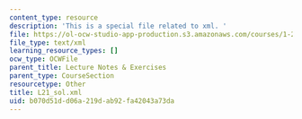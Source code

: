 ```yaml
---
content_type: resource
description: 'This is a special file related to xml. '
file: https://ol-ocw-studio-app-production.s3.amazonaws.com/courses/1-264j-database-internet-and-systems-integration-technologies-fall-2013/b070d51dd06a219dab92fa42043a73da_L21_sol.xml
file_type: text/xml
learning_resource_types: []
ocw_type: OCWFile
parent_title: Lecture Notes & Exercises
parent_type: CourseSection
resourcetype: Other
title: L21_sol.xml
uid: b070d51d-d06a-219d-ab92-fa42043a73da
---
```

